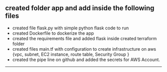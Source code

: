 ## created folder app and add inside the following files
- created file flask.py with simple python flask code to run
- created Dockerfile to dockerize the app
- created the requirements file and added flask inside
created terraform folder 
- created files main.tf with configuration to create infrastructure on aws {vpc, subnet, EC2 instance, route table, Security Group }
- created the pipe line on github and added the secrets for AWS Account.
---
